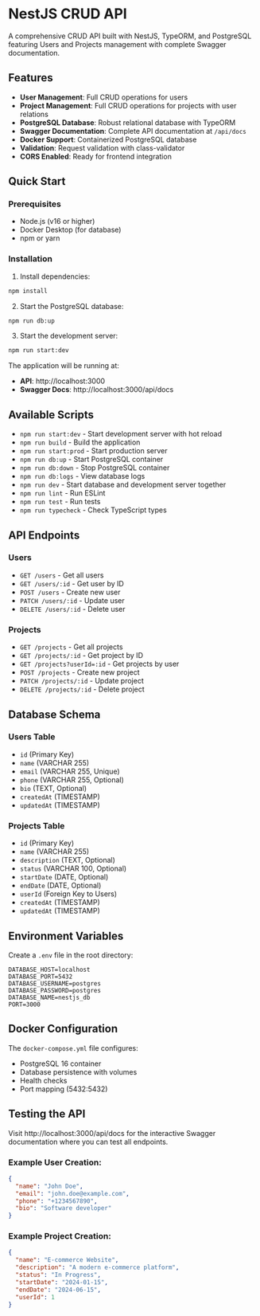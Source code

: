 # NestJS CRUD API

A comprehensive CRUD API built with NestJS, TypeORM, and PostgreSQL featuring Users and Projects management with complete Swagger documentation.

## Features

- **User Management**: Full CRUD operations for users
- **Project Management**: Full CRUD operations for projects with user relations
- **PostgreSQL Database**: Robust relational database with TypeORM
- **Swagger Documentation**: Complete API documentation at `/api/docs`
- **Docker Support**: Containerized PostgreSQL database
- **Validation**: Request validation with class-validator
- **CORS Enabled**: Ready for frontend integration

## Quick Start

### Prerequisites

- Node.js (v16 or higher)
- Docker Desktop (for database)
- npm or yarn

### Installation

1. Install dependencies:
```bash
npm install
```

2. Start the PostgreSQL database:
```bash
npm run db:up
```

3. Start the development server:
```bash
npm run start:dev
```

The application will be running at:
- **API**: http://localhost:3000
- **Swagger Docs**: http://localhost:3000/api/docs

## Available Scripts

- `npm run start:dev` - Start development server with hot reload
- `npm run build` - Build the application
- `npm run start:prod` - Start production server
- `npm run db:up` - Start PostgreSQL container
- `npm run db:down` - Stop PostgreSQL container
- `npm run db:logs` - View database logs
- `npm run dev` - Start database and development server together
- `npm run lint` - Run ESLint
- `npm run test` - Run tests
- `npm run typecheck` - Check TypeScript types

## API Endpoints

### Users
- `GET /users` - Get all users
- `GET /users/:id` - Get user by ID
- `POST /users` - Create new user
- `PATCH /users/:id` - Update user
- `DELETE /users/:id` - Delete user

### Projects
- `GET /projects` - Get all projects
- `GET /projects/:id` - Get project by ID
- `GET /projects?userId=:id` - Get projects by user
- `POST /projects` - Create new project
- `PATCH /projects/:id` - Update project
- `DELETE /projects/:id` - Delete project

## Database Schema

### Users Table
- `id` (Primary Key)
- `name` (VARCHAR 255)
- `email` (VARCHAR 255, Unique)
- `phone` (VARCHAR 255, Optional)
- `bio` (TEXT, Optional)
- `createdAt` (TIMESTAMP)
- `updatedAt` (TIMESTAMP)

### Projects Table
- `id` (Primary Key)
- `name` (VARCHAR 255)
- `description` (TEXT, Optional)
- `status` (VARCHAR 100, Optional)
- `startDate` (DATE, Optional)
- `endDate` (DATE, Optional)
- `userId` (Foreign Key to Users)
- `createdAt` (TIMESTAMP)
- `updatedAt` (TIMESTAMP)

## Environment Variables

Create a `.env` file in the root directory:

```
DATABASE_HOST=localhost
DATABASE_PORT=5432
DATABASE_USERNAME=postgres
DATABASE_PASSWORD=postgres
DATABASE_NAME=nestjs_db
PORT=3000
```

## Docker Configuration

The `docker-compose.yml` file configures:
- PostgreSQL 16 container
- Database persistence with volumes
- Health checks
- Port mapping (5432:5432)

## Testing the API

Visit http://localhost:3000/api/docs for the interactive Swagger documentation where you can test all endpoints.

### Example User Creation:
```json
{
  "name": "John Doe",
  "email": "john.doe@example.com",
  "phone": "+1234567890",
  "bio": "Software developer"
}
```

### Example Project Creation:
```json
{
  "name": "E-commerce Website",
  "description": "A modern e-commerce platform",
  "status": "In Progress",
  "startDate": "2024-01-15",
  "endDate": "2024-06-15",
  "userId": 1
}
```
